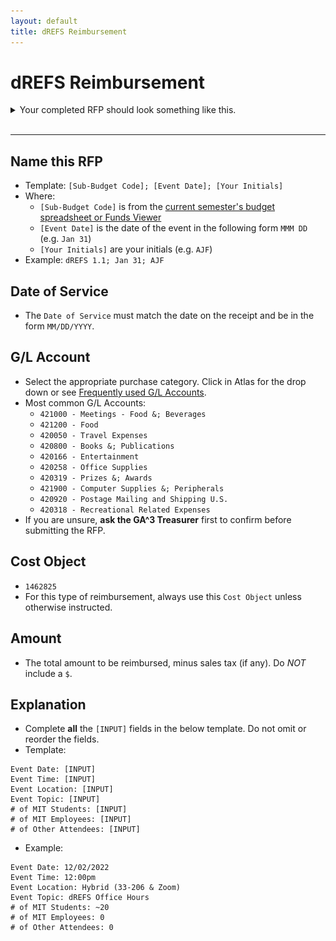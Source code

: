 ```yaml
---
layout: default
title: dREFS Reimbursement
---
```


# dREFS Reimbursement

<details>
<summary>Your completed RFP should look something like this.</summary>
<img src="imgs/ga3-meeting-rfp.png">
</details>
<br/>
<hr/>



## Name this RFP
* Template: `[Sub-Budget Code]; [Event Date]; [Your Initials]`
* Where:
    * `[Sub-Budget Code]` is from the [current semester's budget spreadsheet or Funds Viewer](./useful-links)
    * `[Event Date]` is the date of the event in the following form `MMM DD` (e.g. `Jan 31`)
    * `[Your Initials]` are your initials (e.g. `AJF`)
* Example: `dREFS 1.1; Jan 31; AJF`


## Date of Service
* The `Date of Service` must match the date on the receipt and be in the form `MM/DD/YYYY`.



## G/L Account
* Select the appropriate purchase category. Click in Atlas for the drop down or see [Frequently used G/L Accounts](https://vpf.mit.edu/frequently-used-gl-accounts?check_logged_in=1).
* Most common G/L Accounts:
    * `421000 - Meetings - Food &; Beverages`
    * `421200 - Food`
    * `420050 - Travel Expenses`
    * `420800 - Books &; Publications`
    * `420166 - Entertainment`
    * `420258 - Office Supplies`
    * `420319 - Prizes &; Awards`
    * `421900 - Computer Supplies &; Peripherals`
    * `420920 - Postage Mailing and Shipping U.S.`
    * `420318 - Recreational Related Expenses`
* If you are unsure, **ask the GA^3 Treasurer** first to confirm before submitting the RFP.



## Cost Object
* `1462825`
* For this type of reimbursement, always use this `Cost Object` unless otherwise instructed.



## Amount
* The total amount to be reimbursed, minus sales tax (if any). Do *NOT* include a `$`.



## Explanation
* Complete **all** the `[INPUT]` fields in the below template. Do not omit or reorder the fields.
* Template:

```
Event Date: [INPUT]
Event Time: [INPUT]
Event Location: [INPUT]
Event Topic: [INPUT]
# of MIT Students: [INPUT]
# of MIT Employees: [INPUT]
# of Other Attendees: [INPUT]
```

* Example:

```
Event Date: 12/02/2022
Event Time: 12:00pm
Event Location: Hybrid (33-206 & Zoom)
Event Topic: dREFS Office Hours
# of MIT Students: ~20
# of MIT Employees: 0
# of Other Attendees: 0
```
